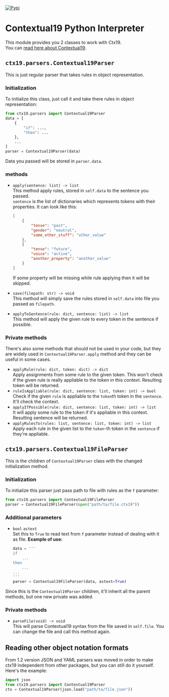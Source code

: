 [![Pypi](https://img.shields.io/pypi/v/ctx19.svg)](https://pypi.python.org/pypi/ctx19)

# Contextual19 Python Interpreter

This module provides you 2 classes to work with Ctx19.  
You can [read here about Contextual19](https://github.com/syntpump/contextual19/).

## `ctx19.parsers.Contextual19Parser`

This is just regular parser that takes rules in object representation.

### Initialization

To initialize this class, just call it and take there rules in object representation:

```python
from ctx19.parsers import Contextual19Parser
data = [
	{
		"if": ...,
		"then": ...
	},
	...
]
parser = Contextual19Parser(data)
```

Data you passed will be stored in `parser.data`.

### methods

* `apply(sentence: list) -> list`  
	This method apply rules, stored in `self.data` to the sentence you passed.  
	`sentence` is the list of dictionaries which represents tokens with their properties. It can look like this:
	```json
	[
		{
			"tense": "past",
			"gender": "neutral",
			"some_other_stuff": "other_value"
		},
		{
			"tense": "future",
			"voice": "active",
			"another_property": "another_value"
		}
	]
	```
	If some property will be missing while rule applying then it will be skipped.
* `save(filepath: str) -> void`  
	This method will simply save the rules stored in `self.data` into file you passed as `filepath`.

* `applyToSentence(rule: dict, sentence: list) -> list`  
	This method will apply the given rule to every token in the sentence if possible.

### Private methods

There's also some methods that should not be used in your code, but they are widely used in `Contextual19Parser.apply` method and they can be useful in some cases.

* `applyRule(rule: dict, token: dict) -> dict`  
	Apply assignments from some rule to the given token. This won't check if the given rule is really appliable to the token in this context. Resulting token will be returned.
* `ruleIsAppliable(rule: dict, sentence: list, token: int) -> bool`  
	Check if the given `rule` is appliable to the `token`th token in the `sentence`. It'll check the context.
* `applyIfPossible(rule: dict, sentence: list, token: int) -> list`  
	It will apply some rule to the token if it's appliable in this context. Resulting sentence will be returned.
* `applyRulesTo(rules: list, sentence: list, token: int) -> list`  
	Apply each rule in the given list to the `token`-th token in the `sentence` if they're appliable.

## `ctx19.parsers.Contextual19FileParser`

This is the children of `Contextual19Parser` class with the changed initialization method.

### Initialization

To initialize this parser just pass path to file with rules as the `f` parameter:

```python
from ctx19.parsers import Contextual19FileParser
parser = Contextual19FileParser(open("path/to/file.ctx19"))
```

### Additional parameters
* `bool` `astext`  
	Set this to `True` to read text from `f` parameter instead of dealing with it as file.
	**Example of use:**
	```python
	data = '''
	if
		...
	then
		...
	...
	'''
	parser = Contextual19FileParser(data, astext=True)
	```

Since this is the `Contextual19Parser` children, it'll inherit all the parent methods, but one new private was added.

### Private methods

* `parseFile(void) -> void`  
	This will parse Contextual19 syntax from the file saved in `self.file`. You can change the file and call this method again.

## Reading other object notation formats

From 1.2 version JSON and YAML parsers was moved in order to make ctx19 independent from other packages, but you can still do it yourself. Here's the example:
```python
import json
from ctx19.parsers import Contextual19Parser
ctx = Contextual19Parser(json.load("path/to/file.json"))
```
